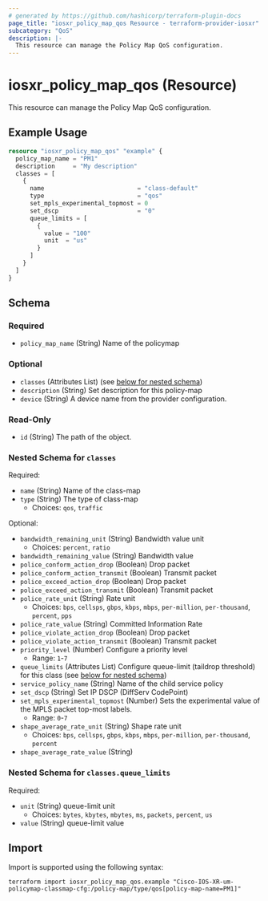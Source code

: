 ```yaml
---
# generated by https://github.com/hashicorp/terraform-plugin-docs
page_title: "iosxr_policy_map_qos Resource - terraform-provider-iosxr"
subcategory: "QoS"
description: |-
  This resource can manage the Policy Map QoS configuration.
---
```


# iosxr_policy_map_qos (Resource)

This resource can manage the Policy Map QoS configuration.

## Example Usage

```terraform
resource "iosxr_policy_map_qos" "example" {
  policy_map_name = "PM1"
  description     = "My description"
  classes = [
    {
      name                          = "class-default"
      type                          = "qos"
      set_mpls_experimental_topmost = 0
      set_dscp                      = "0"
      queue_limits = [
        {
          value = "100"
          unit  = "us"
        }
      ]
    }
  ]
}
```

<!-- schema generated by tfplugindocs -->
## Schema

### Required

- `policy_map_name` (String) Name of the policymap

### Optional

- `classes` (Attributes List) (see [below for nested schema](#nestedatt--classes))
- `description` (String) Set description for this policy-map
- `device` (String) A device name from the provider configuration.

### Read-Only

- `id` (String) The path of the object.

<a id="nestedatt--classes"></a>
### Nested Schema for `classes`

Required:

- `name` (String) Name of the class-map
- `type` (String) The type of class-map
  - Choices: `qos`, `traffic`

Optional:

- `bandwidth_remaining_unit` (String) Bandwidth value unit
  - Choices: `percent`, `ratio`
- `bandwidth_remaining_value` (String) Bandwidth value
- `police_conform_action_drop` (Boolean) Drop packet
- `police_conform_action_transmit` (Boolean) Transmit packet
- `police_exceed_action_drop` (Boolean) Drop packet
- `police_exceed_action_transmit` (Boolean) Transmit packet
- `police_rate_unit` (String) Rate unit
  - Choices: `bps`, `cellsps`, `gbps`, `kbps`, `mbps`, `per-million`, `per-thousand`, `percent`, `pps`
- `police_rate_value` (String) Committed Information Rate
- `police_violate_action_drop` (Boolean) Drop packet
- `police_violate_action_transmit` (Boolean) Transmit packet
- `priority_level` (Number) Configure a priority level
  - Range: `1`-`7`
- `queue_limits` (Attributes List) Configure queue-limit (taildrop threshold) for this class (see [below for nested schema](#nestedatt--classes--queue_limits))
- `service_policy_name` (String) Name of the child service policy
- `set_dscp` (String) Set IP DSCP (DiffServ CodePoint)
- `set_mpls_experimental_topmost` (Number) Sets the experimental value of the MPLS packet top-most labels.
  - Range: `0`-`7`
- `shape_average_rate_unit` (String) Shape rate unit
  - Choices: `bps`, `cellsps`, `gbps`, `kbps`, `mbps`, `per-million`, `per-thousand`, `percent`
- `shape_average_rate_value` (String)

<a id="nestedatt--classes--queue_limits"></a>
### Nested Schema for `classes.queue_limits`

Required:

- `unit` (String) queue-limit unit
  - Choices: `bytes`, `kbytes`, `mbytes`, `ms`, `packets`, `percent`, `us`
- `value` (String) queue-limit value

## Import

Import is supported using the following syntax:

```shell
terraform import iosxr_policy_map_qos.example "Cisco-IOS-XR-um-policymap-classmap-cfg:/policy-map/type/qos[policy-map-name=PM1]"
```
